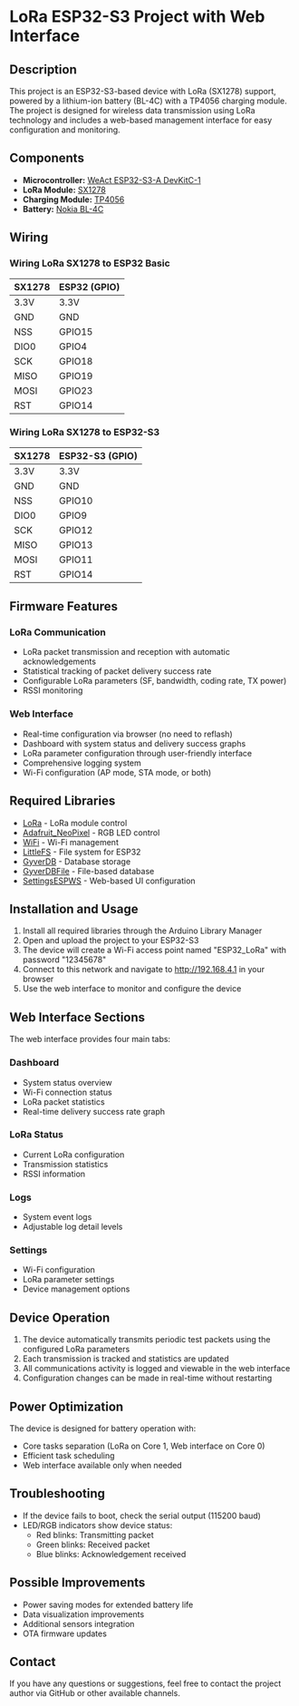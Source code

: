 # LoRa ESP32-S3 Project with Web Interface

## Description
This project is an ESP32-S3-based device with LoRa (SX1278) support, powered by a lithium-ion battery (BL-4C) with a TP4056 charging module. The project is designed for wireless data transmission using LoRa technology and includes a web-based management interface for easy configuration and monitoring.

## Components
- **Microcontroller:** [WeAct ESP32-S3-A DevKitC-1](https://mischianti.org/weact-esp32-s3-a-devkitc-1-high-resolution-pinout-datasheet-and-specs/?ysclid=m81uskhvyj967706428)
- **LoRa Module:** [SX1278](https://www.semtech.com/products/wireless-rf/lora-connect/sx1278)
- **Charging Module:** [TP4056](http://kungur.hldns.ru/pdf/TP4056.pdf)
- **Battery:** [Nokia BL-4C](https://www.wildberries.by/catalog/16442322/detail.aspx)

## Wiring
### Wiring LoRa SX1278 to ESP32 Basic
| SX1278 | ESP32 (GPIO) |
|--------|-------------|
| 3.3V   | 3.3V        |
| GND    | GND         |
| NSS    | GPIO15      |
| DIO0   | GPIO4       |
| SCK    | GPIO18      |
| MISO   | GPIO19      |
| MOSI   | GPIO23      |
| RST    | GPIO14      |

### Wiring LoRa SX1278 to ESP32-S3
| SX1278 | ESP32-S3 (GPIO) |
|--------|-----------------|
| 3.3V   | 3.3V            |
| GND    | GND             |
| NSS    | GPIO10          |
| DIO0   | GPIO9           |
| SCK    | GPIO12          |
| MISO   | GPIO13          |
| MOSI   | GPIO11          |
| RST    | GPIO14          |

## Firmware Features

### LoRa Communication
- LoRa packet transmission and reception with automatic acknowledgements
- Statistical tracking of packet delivery success rate
- Configurable LoRa parameters (SF, bandwidth, coding rate, TX power)
- RSSI monitoring

### Web Interface
- Real-time configuration via browser (no need to reflash)
- Dashboard with system status and delivery success graphs
- LoRa parameter configuration through user-friendly interface
- Comprehensive logging system
- Wi-Fi configuration (AP mode, STA mode, or both)

## Required Libraries
- [LoRa](https://github.com/sandeepmistry/arduino-LoRa) - LoRa module control
- [Adafruit_NeoPixel](https://github.com/adafruit/Adafruit_NeoPixel) - RGB LED control
- [WiFi](https://github.com/espressif/arduino-esp32/tree/master/libraries/WiFi) - Wi-Fi management
- [LittleFS](https://github.com/lorol/LITTLEFS) - File system for ESP32
- [GyverDB](https://github.com/GyverLibs/GyverDB) - Database storage
- [GyverDBFile](https://github.com/GyverLibs/GyverDB) - File-based database
- [SettingsESPWS](https://github.com/GyverLibs/Settings) - Web-based UI configuration

## Installation and Usage
1. Install all required libraries through the Arduino Library Manager
2. Open and upload the project to your ESP32-S3
3. The device will create a Wi-Fi access point named "ESP32_LoRa" with password "12345678"
4. Connect to this network and navigate to http://192.168.4.1 in your browser
5. Use the web interface to monitor and configure the device

## Web Interface Sections
The web interface provides four main tabs:

### Dashboard
- System status overview
- Wi-Fi connection status
- LoRa packet statistics
- Real-time delivery success rate graph

### LoRa Status
- Current LoRa configuration
- Transmission statistics
- RSSI information

### Logs
- System event logs
- Adjustable log detail levels

### Settings
- Wi-Fi configuration
- LoRa parameter settings
- Device management options

## Device Operation
1. The device automatically transmits periodic test packets using the configured LoRa parameters
2. Each transmission is tracked and statistics are updated
3. All communications activity is logged and viewable in the web interface
4. Configuration changes can be made in real-time without restarting

## Power Optimization
The device is designed for battery operation with:
- Core tasks separation (LoRa on Core 1, Web interface on Core 0)
- Efficient task scheduling
- Web interface available only when needed

## Troubleshooting
- If the device fails to boot, check the serial output (115200 baud)
- LED/RGB indicators show device status:
  - Red blinks: Transmitting packet
  - Green blinks: Received packet
  - Blue blinks: Acknowledgement received

## Possible Improvements
- Power saving modes for extended battery life
- Data visualization improvements
- Additional sensors integration
- OTA firmware updates

## Contact
If you have any questions or suggestions, feel free to contact the project author via GitHub or other available channels.
